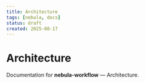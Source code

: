 ```yaml
---
title: Architecture
tags: [nebula, docs]
status: draft
created: 2025-08-17
---
```


# Architecture

Documentation for **nebula-workflow** — Architecture.
